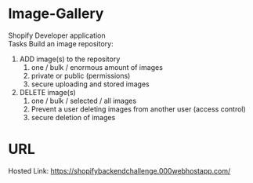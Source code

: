 # Image-Gallery
Shopify Developer application    
Tasks Build an image repository:  
 1. ADD image(s) to the repository
    1. one / bulk / enormous amount of images
    2. private or public (permissions)
    3. secure uploading and stored images
 2. DELETE image(s)
    1. one / bulk / selected / all images
    2. Prevent a user deleting images from another user (access control)
    3. secure deletion of images
    
# URL
Hosted Link: https://shopifybackendchallenge.000webhostapp.com/
